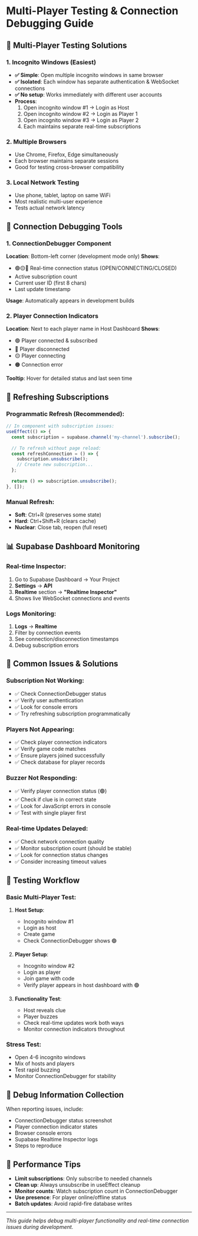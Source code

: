 # Multi-Player Testing & Connection Debugging Guide

## 🧪 **Multi-Player Testing Solutions**

### **1. Incognito Windows (Easiest)**
- **✅ Simple**: Open multiple incognito windows in same browser
- **✅ Isolated**: Each window has separate authentication & WebSocket connections
- **✅ No setup**: Works immediately with different user accounts
- **Process**: 
  1. Open incognito window #1 → Login as Host
  2. Open incognito window #2 → Login as Player 1
  3. Open incognito window #3 → Login as Player 2
  4. Each maintains separate real-time subscriptions

### **2. Multiple Browsers**
- Use Chrome, Firefox, Edge simultaneously
- Each browser maintains separate sessions
- Good for testing cross-browser compatibility

### **3. Local Network Testing**
- Use phone, tablet, laptop on same WiFi
- Most realistic multi-user experience
- Tests actual network latency

## 🔧 **Connection Debugging Tools**

### **1. ConnectionDebugger Component**
**Location**: Bottom-left corner (development mode only)
**Shows**:
- 🟢🟡🔴 Real-time connection status (OPEN/CONNECTING/CLOSED)
- Active subscription count
- Current user ID (first 8 chars)
- Last update timestamp

**Usage**: Automatically appears in development builds

### **2. Player Connection Indicators**
**Location**: Next to each player name in Host Dashboard
**Shows**:
- 🟢 Player connected & subscribed
- 🔴 Player disconnected
- 🟡 Player connecting
- 🟠 Connection error

**Tooltip**: Hover for detailed status and last seen time

## 🔄 **Refreshing Subscriptions**

### **Programmatic Refresh** (Recommended):
```typescript
// In component with subscription issues:
useEffect(() => {
  const subscription = supabase.channel('my-channel').subscribe();
  
  // To refresh without page reload:
  const refreshConnection = () => {
    subscription.unsubscribe();
    // Create new subscription...
  };
  
  return () => subscription.unsubscribe();
}, []);
```

### **Manual Refresh**:
- **Soft**: Ctrl+R (preserves some state)
- **Hard**: Ctrl+Shift+R (clears cache)
- **Nuclear**: Close tab, reopen (full reset)

## 📊 **Supabase Dashboard Monitoring**

### **Real-time Inspector**:
1. Go to Supabase Dashboard → Your Project
2. **Settings** → **API**
3. **Realtime** section → **"Realtime Inspector"**
4. Shows live WebSocket connections and events

### **Logs Monitoring**:
1. **Logs** → **Realtime**
2. Filter by connection events
3. See connection/disconnection timestamps
4. Debug subscription errors

## 🐛 **Common Issues & Solutions**

### **Subscription Not Working**:
- ✅ Check ConnectionDebugger status
- ✅ Verify user authentication
- ✅ Look for console errors
- ✅ Try refreshing subscription programmatically

### **Players Not Appearing**:
- ✅ Check player connection indicators
- ✅ Verify game code matches
- ✅ Ensure players joined successfully
- ✅ Check database for player records

### **Buzzer Not Responding**:
- ✅ Verify player connection status (🟢)
- ✅ Check if clue is in correct state
- ✅ Look for JavaScript errors in console
- ✅ Test with single player first

### **Real-time Updates Delayed**:
- ✅ Check network connection quality
- ✅ Monitor subscription count (should be stable)
- ✅ Look for connection status changes
- ✅ Consider increasing timeout values

## 🎯 **Testing Workflow**

### **Basic Multi-Player Test**:
1. **Host Setup**:
   - Incognito window #1
   - Login as host
   - Create game
   - Check ConnectionDebugger shows 🟢

2. **Player Setup**:
   - Incognito window #2
   - Login as player
   - Join game with code
   - Verify player appears in host dashboard with 🟢

3. **Functionality Test**:
   - Host reveals clue
   - Player buzzes
   - Check real-time updates work both ways
   - Monitor connection indicators throughout

### **Stress Test**:
- Open 4-6 incognito windows
- Mix of hosts and players
- Test rapid buzzing
- Monitor ConnectionDebugger for stability

## 📝 **Debug Information Collection**

When reporting issues, include:
- ConnectionDebugger status screenshot
- Player connection indicator states
- Browser console errors
- Supabase Realtime Inspector logs
- Steps to reproduce

## 🚀 **Performance Tips**

- **Limit subscriptions**: Only subscribe to needed channels
- **Clean up**: Always unsubscribe in useEffect cleanup
- **Monitor counts**: Watch subscription count in ConnectionDebugger
- **Use presence**: For player online/offline status
- **Batch updates**: Avoid rapid-fire database writes

---

*This guide helps debug multi-player functionality and real-time connection issues during development.*
